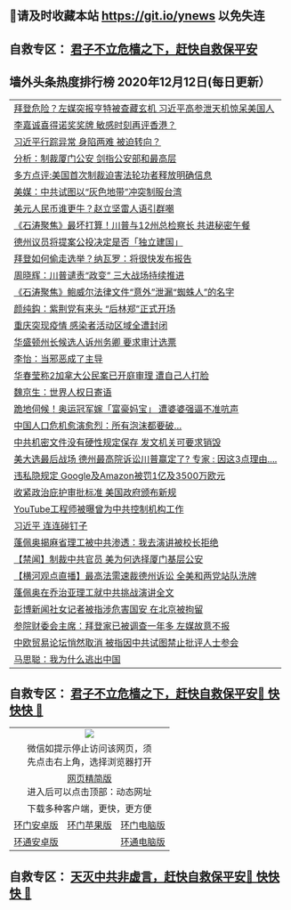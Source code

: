 ## 📩请及时收藏本站 https://git.io/ynews 以免失连</a>
## 自救专区： [君子不立危樯之下，赶快自救保平安 ](https://github.com/pwgy/td/blob/master/README.md)

## 墙外头条热度排行榜 2020年12月12日(每日更新）

 <table>
<tr><td colspan="2" align="left"><a href="https://prgogcpr.xlohf.cyou/?name=c1254721&key=pzykfwejorbvjhqc&from=gy2">拜登危险？左媒突报亨特被查藏玄机 习近平高参泄天机惊呆美国人</a></td></tr>
<tr><td colspan="2" align="left"><a href="https://prgogcpr.xlohf.cyou/?name=c1254821&key=pzykfwejorbvjhqc&from=gy2">李嘉诚喜得诺奖奖牌 敏感时刻再评香港？</a></td></tr>
<tr><td colspan="2" align="left"><a href="https://prgogcpr.xlohf.cyou/?name=c1254783&key=pzykfwejorbvjhqc&from=gy2">习近平行踪异常 身陷两难 被迫转向？</a></td></tr>
<tr><td colspan="2" align="left"><a href="https://prgogcpr.xlohf.cyou/?name=c1254806&key=pzykfwejorbvjhqc&from=gy2">分析：制裁厦门公安 剑指公安部和最高层</a></td></tr>
<tr><td colspan="2" align="left"><a href="https://prgogcpr.xlohf.cyou/?name=c1254810&key=pzykfwejorbvjhqc&from=gy2">多方点评:美国首次制裁迫害法轮功者释放明确信息</a></td></tr>
<tr><td colspan="2" align="left"><a href="https://prgogcpr.xlohf.cyou/?name=c1254828&key=pzykfwejorbvjhqc&from=gy2">美媒：中共试图以“灰色地带”冲突制服台湾</a></td></tr>
<tr><td colspan="2" align="left"><a href="https://prgogcpr.xlohf.cyou/?name=c1254779&key=pzykfwejorbvjhqc&from=gy2">美元人民币谁更牛？赵立坚雷人语引群嘲</a></td></tr>
<tr><td colspan="2" align="left"><a href="https://prgogcpr.xlohf.cyou/?name=c1254739&key=pzykfwejorbvjhqc&from=gy2">《石涛聚焦》最坏打算！川普与12州总检察长 共进秘密午餐</a></td></tr>
<tr><td colspan="2" align="left"><a href="https://prgogcpr.xlohf.cyou/?name=c1254820&key=pzykfwejorbvjhqc&from=gy2">德州议员将提案公投决定是否「独立建国」</a></td></tr>
<tr><td colspan="2" align="left"><a href="https://prgogcpr.xlohf.cyou/?name=c1254785&key=pzykfwejorbvjhqc&from=gy2">拜登如何偷走选举？纳瓦罗：将很快发布报告</a></td></tr>
<tr><td colspan="2" align="left"><a href="https://prgogcpr.xlohf.cyou/?name=c1254750&key=pzykfwejorbvjhqc&from=gy2">周晓辉：川普谴责“政变” 三大战场持续推进</a></td></tr>
<tr><td colspan="2" align="left"><a href="https://prgogcpr.xlohf.cyou/?name=c1254720&key=pzykfwejorbvjhqc&from=gy2">《石涛聚焦》鲍威尔法律文件“意外”泄漏“蜘蛛人”的名字</a></td></tr>
<tr><td colspan="2" align="left"><a href="https://prgogcpr.xlohf.cyou/?name=c1254825&key=pzykfwejorbvjhqc&from=gy2">颜纯鈎：紫荆党有来头 “后林郑”正式开场</a></td></tr>
<tr><td colspan="2" align="left"><a href="https://prgogcpr.xlohf.cyou/?name=c1254781&key=pzykfwejorbvjhqc&from=gy2">重庆突现疫情 感染者活动区域全遭封闭</a></td></tr>
<tr><td colspan="2" align="left"><a href="https://prgogcpr.xlohf.cyou/?name=c1254813&key=pzykfwejorbvjhqc&from=gy2">华盛顿州长候选人诉州务卿 要求审计选票</a></td></tr>
<tr><td colspan="2" align="left"><a href="https://prgogcpr.xlohf.cyou/?name=c1254826&key=pzykfwejorbvjhqc&from=gy2">李怡：当邪恶成了主导</a></td></tr>
<tr><td colspan="2" align="left"><a href="https://prgogcpr.xlohf.cyou/?name=c1254751&key=pzykfwejorbvjhqc&from=gy2">华春莹称2加拿大公民案已开庭审理 遭自己人打脸</a></td></tr>
<tr><td colspan="2" align="left"><a href="https://prgogcpr.xlohf.cyou/?name=c1254827&key=pzykfwejorbvjhqc&from=gy2">魏京生：世界人权日寄语</a></td></tr>
<tr><td colspan="2" align="left"><a href="https://prgogcpr.xlohf.cyou/?name=c1254774&key=pzykfwejorbvjhqc&from=gy2">跪地伺候！奥运冠军嫁「富豪妈宝」 遭婆婆强逼不准吭声</a></td></tr>
<tr><td colspan="2" align="left"><a href="https://prgogcpr.xlohf.cyou/?name=c1254791&key=pzykfwejorbvjhqc&from=gy2">中国人口危机愈演愈烈：所有泡沫都要破…</a></td></tr>
<tr><td colspan="2" align="left"><a href="https://prgogcpr.xlohf.cyou/?name=c1254735&key=pzykfwejorbvjhqc&from=gy2">中共机密文件没有硬性规定保存 发文机关可要求销毁</a></td></tr>
<tr><td colspan="2" align="left"><a href="https://prgogcpr.xlohf.cyou/?name=c1254837&key=pzykfwejorbvjhqc&from=gy2">美大选最后战场 德州最高院诉讼川普赢定了? 专家 : 因这3点理由....</a></td></tr>
<tr><td colspan="2" align="left"><a href="https://prgogcpr.xlohf.cyou/?name=c1254822&key=pzykfwejorbvjhqc&from=gy2">违私隐规定 Google及Amazon被罚1亿及3500万欧元</a></td></tr>
<tr><td colspan="2" align="left"><a href="https://prgogcpr.xlohf.cyou/?name=c1254780&key=pzykfwejorbvjhqc&from=gy2">收紧政治庇护审批标准 美国政府颁布新规</a></td></tr>
<tr><td colspan="2" align="left"><a href="https://prgogcpr.xlohf.cyou/?name=c1254816&key=pzykfwejorbvjhqc&from=gy2">YouTube工程师被曝曾为中共控制机构工作</a></td></tr>
<tr><td colspan="2" align="left"><a href="https://prgogcpr.xlohf.cyou/?name=c1254770&key=pzykfwejorbvjhqc&from=gy2">习近平 连连碰钉子</a></td></tr>
<tr><td colspan="2" align="left"><a href="https://prgogcpr.xlohf.cyou/?name=c1254784&key=pzykfwejorbvjhqc&from=gy2">蓬佩奥揭麻省理工被中共渗透：我去演讲被校长拒绝</a></td></tr>
<tr><td colspan="2" align="left"><a href="https://prgogcpr.xlohf.cyou/?name=c1254834&key=pzykfwejorbvjhqc&from=gy2">【禁闻】制裁中共官员 美为何选择厦门基层公安</a></td></tr>
<tr><td colspan="2" align="left"><a href="https://prgogcpr.xlohf.cyou/?name=c1254835&key=pzykfwejorbvjhqc&from=gy2">【横河观点直播】最高法需速裁德州诉讼 全美和两党站队洗牌</a></td></tr>
<tr><td colspan="2" align="left"><a href="https://prgogcpr.xlohf.cyou/?name=c1254782&key=pzykfwejorbvjhqc&from=gy2">蓬佩奥在乔治亚理工就中共挑战演讲全文</a></td></tr>
<tr><td colspan="2" align="left"><a href="https://prgogcpr.xlohf.cyou/?name=c1254733&key=pzykfwejorbvjhqc&from=gy2">彭博新闻社女记者被指涉危害国安 在北京被拘留</a></td></tr>
<tr><td colspan="2" align="left"><a href="https://prgogcpr.xlohf.cyou/?name=c1254809&key=pzykfwejorbvjhqc&from=gy2">参院财委会主席：拜登家已被调查一年多 左媒故意不报</a></td></tr>
<tr><td colspan="2" align="left"><a href="https://prgogcpr.xlohf.cyou/?name=c1254758&key=pzykfwejorbvjhqc&from=gy2">中欧贸易论坛悄然取消 被指因中共试图禁止批评人士参会</a></td></tr>
<tr><td colspan="2" align="left"><a href="https://prgogcpr.xlohf.cyou/?name=c1254819&key=pzykfwejorbvjhqc&from=gy2">马思聪：我为什么逃出中国</a></td></tr>

</table>

 ## 自救专区： [君子不立危樯之下，赶快自救保平安🍎 快快快 📩](https://github.com/pwgy/td/blob/master/README.md)
 
<table>
  <tr>
    <td colspan="3" align="center"><img src="https://cdn.jsdelivr.net/gh/opipe/up/oGate65.jpg"/></td>
  </tr>
  <tr>
    <td colspan="3" align="center">微信如提示停止访问该网页，须<br/>先点击右上角，选择浏览器打开</td>
  <tr>
  <tr>
    <td colspan="3" align="center"><a href="https://gitcdn.xyz/cdn/otiny/up/master/show005.htm">网页精简版</a><br/>进入后可以点击顶部：动态网址</td>
  </tr>
  <tr>
    <td colspan="3" align="center">下载多种客户端，更快，更方便</td>
  <tr>
  <tr>
    <td align="center"><a href="https://cdn.jsdelivr.net/gh/opipe/up/oGatea.apk">环门安卓版</a></td>
    <td align="center"><a href="https://x.co/odisk">环门苹果版</a></td>
    <td align="center"><a href="https://cdn.jsdelivr.net/gh/opipe/up/oGate.zip">环门电脑版</a></td>
  </tr>
  <tr>
    <td align="center"><a href="https://cdn.jsdelivr.net/gh/opipe/up/oPipe.apk">环通安卓版</a></td>
    <td align="center"></td>
    <td align="center"><a href="https://raw.githubusercontent.com/opipe/up/master/oPipe.zip">环通电脑版</a></td>
  </tr>
  
</table>


 ## 自救专区： [天灭中共非虚言，赶快自救保平安🍎 快快快 📩](https://github.com/pwgy/td/blob/master/README.md)

